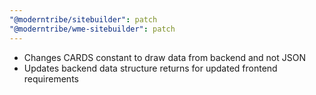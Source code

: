 ```yaml
---
"@moderntribe/sitebuilder": patch
"@moderntribe/wme-sitebuilder": patch
---
```


* Changes CARDS constant to draw data from backend and not JSON
* Updates backend data structure returns for updated frontend requirements
